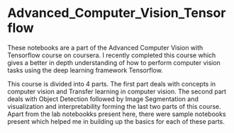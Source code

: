 # Advanced_Computer_Vision_Tensorflow

These notebooks are a part of the Advanced Computer Vision with Tensorflow course on coursera. I recently completed this course which gives a better in depth understanding of how to perform computer vision tasks using the deep learning framework Tensorflow. 

This course is divided into 4 parts. The first part deals with concepts in computer vision and Transfer learning in computer vision. 
The second part deals with Object Detection followed by Image Segmentation and visualization and interpretability forming the last 
two parts of this course. Apart from the lab notebookks present here, there were sample notebooks present which helped me in building 
up the basics for each of these parts. 
